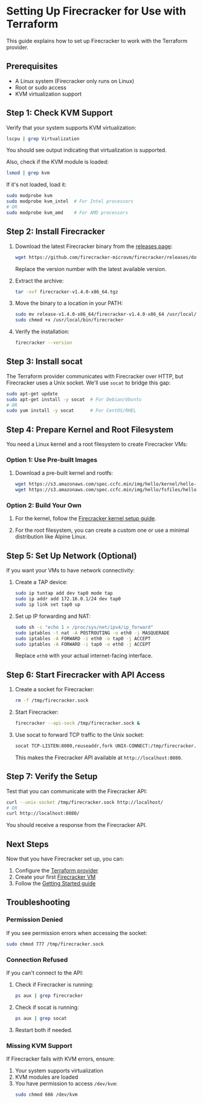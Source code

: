 # Setting Up Firecracker for Use with Terraform

This guide explains how to set up Firecracker to work with the Terraform provider.

## Prerequisites

- A Linux system (Firecracker only runs on Linux)
- Root or sudo access
- KVM virtualization support

## Step 1: Check KVM Support

Verify that your system supports KVM virtualization:

```bash
lscpu | grep Virtualization
```

You should see output indicating that virtualization is supported.

Also, check if the KVM module is loaded:

```bash
lsmod | grep kvm
```

If it's not loaded, load it:

```bash
sudo modprobe kvm
sudo modprobe kvm_intel  # For Intel processors
# OR
sudo modprobe kvm_amd    # For AMD processors
```

## Step 2: Install Firecracker

1. Download the latest Firecracker binary from the [releases page](https://github.com/firecracker-microvm/firecracker/releases):

   ```bash
   wget https://github.com/firecracker-microvm/firecracker/releases/download/v1.4.0/firecracker-v1.4.0-x86_64.tgz
   ```

   Replace the version number with the latest available version.

2. Extract the archive:

   ```bash
   tar -xvf firecracker-v1.4.0-x86_64.tgz
   ```

3. Move the binary to a location in your PATH:

   ```bash
   sudo mv release-v1.4.0-x86_64/firecracker-v1.4.0-x86_64 /usr/local/bin/firecracker
   sudo chmod +x /usr/local/bin/firecracker
   ```

4. Verify the installation:

   ```bash
   firecracker --version
   ```

## Step 3: Install socat

The Terraform provider communicates with Firecracker over HTTP, but Firecracker uses a Unix socket. We'll use `socat` to bridge this gap:

```bash
sudo apt-get update
sudo apt-get install -y socat  # For Debian/Ubuntu
# OR
sudo yum install -y socat      # For CentOS/RHEL
```

## Step 4: Prepare Kernel and Root Filesystem

You need a Linux kernel and a root filesystem to create Firecracker VMs:

### Option 1: Use Pre-built Images

1. Download a pre-built kernel and rootfs:

   ```bash
   wget https://s3.amazonaws.com/spec.ccfc.min/img/hello/kernel/hello-vmlinux.bin
   wget https://s3.amazonaws.com/spec.ccfc.min/img/hello/fsfiles/hello-rootfs.ext4
   ```

### Option 2: Build Your Own

1. For the kernel, follow the [Firecracker kernel setup guide](https://github.com/firecracker-microvm/firecracker/blob/main/docs/rootfs-and-kernel-setup.md).

2. For the root filesystem, you can create a custom one or use a minimal distribution like Alpine Linux.

## Step 5: Set Up Network (Optional)

If you want your VMs to have network connectivity:

1. Create a TAP device:

   ```bash
   sudo ip tuntap add dev tap0 mode tap
   sudo ip addr add 172.16.0.1/24 dev tap0
   sudo ip link set tap0 up
   ```

2. Set up IP forwarding and NAT:

   ```bash
   sudo sh -c "echo 1 > /proc/sys/net/ipv4/ip_forward"
   sudo iptables -t nat -A POSTROUTING -o eth0 -j MASQUERADE
   sudo iptables -A FORWARD -i eth0 -o tap0 -j ACCEPT
   sudo iptables -A FORWARD -i tap0 -o eth0 -j ACCEPT
   ```

   Replace `eth0` with your actual internet-facing interface.

## Step 6: Start Firecracker with API Access

1. Create a socket for Firecracker:

   ```bash
   rm -f /tmp/firecracker.sock
   ```

2. Start Firecracker:

   ```bash
   firecracker --api-sock /tmp/firecracker.sock &
   ```

3. Use socat to forward TCP traffic to the Unix socket:

   ```bash
   socat TCP-LISTEN:8080,reuseaddr,fork UNIX-CONNECT:/tmp/firecracker.sock &
   ```

   This makes the Firecracker API available at `http://localhost:8080`.

## Step 7: Verify the Setup

Test that you can communicate with the Firecracker API:

```bash
curl --unix-socket /tmp/firecracker.sock http://localhost/
# OR
curl http://localhost:8080/
```

You should receive a response from the Firecracker API.

## Next Steps

Now that you have Firecracker set up, you can:

1. Configure the [Terraform provider](../index.md)
2. Create your first [Firecracker VM](../resources/vm.md)
3. Follow the [Getting Started guide](getting-started.md)

## Troubleshooting

### Permission Denied

If you see permission errors when accessing the socket:

```bash
sudo chmod 777 /tmp/firecracker.sock
```

### Connection Refused

If you can't connect to the API:

1. Check if Firecracker is running:
   ```bash
   ps aux | grep firecracker
   ```

2. Check if socat is running:
   ```bash
   ps aux | grep socat
   ```

3. Restart both if needed.

### Missing KVM Support

If Firecracker fails with KVM errors, ensure:

1. Your system supports virtualization
2. KVM modules are loaded
3. You have permission to access `/dev/kvm`:
   ```bash
   sudo chmod 666 /dev/kvm
   ```
